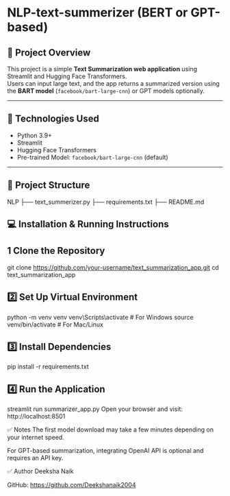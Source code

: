 # NLP-text-summerizer (BERT or GPT-based)

## 📖 Project Overview

This project is a simple **Text Summarization web application** using Streamlit and Hugging Face Transformers.  
Users can input large text, and the app returns a summarized version using the **BART model** (`facebook/bart-large-cnn`) or GPT models optionally.

---

## 🚀 Technologies Used
- Python 3.9+
- Streamlit
- Hugging Face Transformers
- Pre-trained Model: `facebook/bart-large-cnn` (default)

---

## 📂 Project Structure
NLP
├── text_summerizer.py
├── requirements.txt
├── README.md


## 💻 Installation & Running Instructions

## 1️ Clone the Repository
git clone https://github.com/your-username/text_summarization_app.git 
cd text_summarization_app

## 2️⃣ Set Up Virtual Environment
python -m venv venv
venv\Scripts\activate  # For Windows
source venv/bin/activate  # For Mac/Linux

## 3️⃣ Install Dependencies
pip install -r requirements.txt

## 4️⃣ Run the Application
streamlit run summarizer_app.py
Open your browser and visit:
http://localhost:8501

✅ Notes
The first model download may take a few minutes depending on your internet speed.

For GPT-based summarization, integrating OpenAI API is optional and requires an API key.

✅ Author
Deeksha Naik

GitHub: https://github.com/Deekshanaik2004




